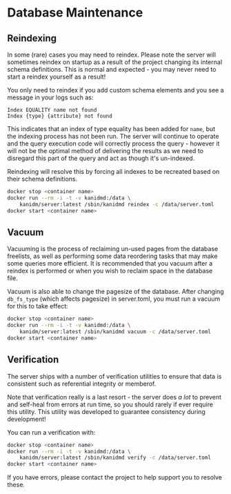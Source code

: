 # Database Maintenance

## Reindexing

In some (rare) cases you may need to reindex. Please note the server will sometimes reindex on
startup as a result of the project changing its internal schema definitions. This is normal and
expected - you may never need to start a reindex yourself as a result!

You only need to reindex if you add custom schema elements and you see a message in your logs such
as:

```text
Index EQUALITY name not found
Index {type} {attribute} not found
```

This indicates that an index of type equality has been added for `name`, but the indexing process
has not been run. The server will continue to operate and the query execution code will correctly
process the query - however it will not be the optimal method of delivering the results as we need
to disregard this part of the query and act as though it's un-indexed.

Reindexing will resolve this by forcing all indexes to be recreated based on their schema
definitions.

```bash
docker stop <container name>
docker run --rm -i -t -v kanidmd:/data \
    kanidm/server:latest /sbin/kanidmd reindex -c /data/server.toml
docker start <container name>
```

## Vacuum

Vacuuming is the process of reclaiming un-used pages from the database freelists, as well as
performing some data reordering tasks that may make some queries more efficient. It is recommended
that you vacuum after a reindex is performed or when you wish to reclaim space in the database file.

Vacuum is also able to change the pagesize of the database. After changing `db_fs_type` (which
affects pagesize) in server.toml, you must run a vacuum for this to take effect:

```bash
docker stop <container name>
docker run --rm -i -t -v kanidmd:/data \
    kanidm/server:latest /sbin/kanidmd vacuum -c /data/server.toml
docker start <container name>
```

## Verification

The server ships with a number of verification utilities to ensure that data is consistent such as
referential integrity or memberof.

Note that verification really is a last resort - the server does _a lot_ to prevent and self-heal
from errors at run time, so you should rarely if ever require this utility. This utility was
developed to guarantee consistency during development!

You can run a verification with:

```bash
docker stop <container name>
docker run --rm -i -t -v kanidmd:/data \
    kanidm/server:latest /sbin/kanidmd verify -c /data/server.toml
docker start <container name>
```

If you have errors, please contact the project to help support you to resolve these.
